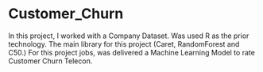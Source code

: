 # Customer_Churn
In this project, I worked with a Company Dataset. Was used R as the prior technology. The main library for this project (Caret, RandomForest and C50.)  For this project jobs, was delivered a Machine Learning Model to rate Customer Churn Telecon.
